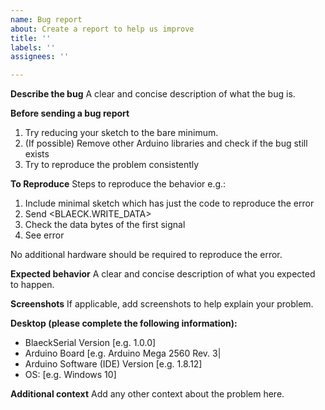 ```yaml
---
name: Bug report
about: Create a report to help us improve
title: ''
labels: ''
assignees: ''

---
```


**Describe the bug**
A clear and concise description of what the bug is.

**Before sending a bug report**
1. Try reducing your sketch to the bare minimum.
2. (If possible) Remove other Arduino libraries and check if the bug still exists
3. Try to reproduce the problem consistently

**To Reproduce**
Steps to reproduce the behavior e.g.:
1. Include minimal sketch which has just the code to reproduce the error
2. Send <BLAECK.WRITE_DATA>
3. Check the data bytes of the first signal
4. See error

No additional hardware should be required to reproduce the error.

**Expected behavior**
A clear and concise description of what you expected to happen.

**Screenshots**
If applicable, add screenshots to help explain your problem.

**Desktop (please complete the following information):**
 - BlaeckSerial Version [e.g. 1.0.0]
 - Arduino Board [e.g. Arduino Mega 2560 Rev. 3|
 - Arduino Software (IDE) Version [e.g. 1.8.12]
 - OS: [e.g. Windows 10]

**Additional context**
Add any other context about the problem here.
